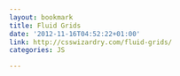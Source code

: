 ```yaml
---
layout: bookmark
title: Fluid Grids
date: '2012-11-16T04:52:22+01:00'
link: http://csswizardry.com/fluid-grids/
categories: JS

---
```

